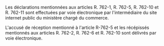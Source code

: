 Les déclarations mentionnées aux articles R. 762-1, R. 762-5, R. 762-10 et R. 762-11 sont effectuées par voie électronique par l'intermédiaire du site internet public du ministère chargé du commerce.

L'accusé de réception mentionné à l'article R-762-5 et les récépissés mentionnés aux articles R. 762-2, R. 762-6 et R. 762-10 sont délivrés par voie électronique.
